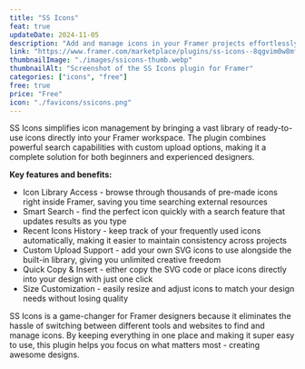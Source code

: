 ```yaml
---
title: "SS Icons"
feat: true
updateDate: 2024-11-05
description: "Add and manage icons in your Framer projects effortlessly."
link: "https://www.framer.com/marketplace/plugins/ss-icons--8qgvim0w8mf05wdr4j2c8puut/?via=julesvcode"
thumbnailImage: "./images/ssicons-thumb.webp"
thumbnailAlt: "Screenshot of the SS Icons plugin for Framer"
categories: ["icons", "free"]
free: true
price: "Free"
icon: "./favicons/ssicons.png"
---
```


SS Icons simplifies icon management by bringing a vast library of ready-to-use icons directly into your Framer workspace. The plugin combines powerful search capabilities with custom upload options, making it a complete solution for both beginners and experienced designers.

<b>Key features and benefits:</b>

- Icon Library Access - browse through thousands of pre-made icons right inside Framer, saving you time searching external resources
- Smart Search - find the perfect icon quickly with a search feature that updates results as you type
- Recent Icons History - keep track of your frequently used icons automatically, making it easier to maintain consistency across projects
- Custom Upload Support - add your own SVG icons to use alongside the built-in library, giving you unlimited creative freedom
- Quick Copy & Insert - either copy the SVG code or place icons directly into your design with just one click
- Size Customization - easily resize and adjust icons to match your design needs without losing quality

SS Icons is a game-changer for Framer designers because it eliminates the hassle of switching between different tools and websites to find and manage icons. By keeping everything in one place and making it super easy to use, this plugin helps you focus on what matters most - creating awesome designs.
